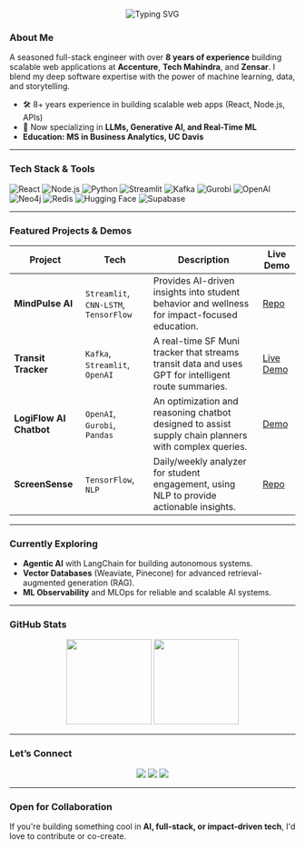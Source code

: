 
<p align="center">
  <img src="https://readme-typing-svg.demolab.com?lines=I'm%20Shweta%20Sharma%20%E2%9C%A8;Full-Stack%20Developer%20%E2%80%94%20React%20%7C%20Next.js%20%7C%20Python;AI%20Engineer%20%E2%80%94%20OpenAI%20%7C%20Streamlit%20%7C%20Kafka&font=Fira%20Code&center=true&vCenter=true&width=700&height=45&color=f75c7e&pause=1000&size=22" alt="Typing SVG" />
</p>

### About Me

A seasoned full-stack engineer with over **8 years of experience** building scalable web applications at **Accenture**, **Tech Mahindra**, and **Zensar**. I blend my deep software expertise with the power of machine learning, data, and storytelling.

- 🛠️ 8+ years experience in building scalable web apps (React, Node.js, APIs)
- 🤖 Now specializing in **LLMs, Generative AI, and Real-Time ML**
- **Education: MS in Business Analytics, UC Davis**

---

### Tech Stack & Tools

![React](https://img.shields.io/badge/React-61DAFB?style=for-the-badge&logo=react&logoColor=black)
![Node.js](https://img.shields.io/badge/Node.js-339933?style=for-the-badge&logo=node-dot-js&logoColor=white)
![Python](https://img.shields.io/badge/Python-FFD43B?style=for-the-badge&logo=python&logoColor=blue)
![Streamlit](https://img.shields.io/badge/Streamlit-FF4B4B?style=for-the-badge&logo=streamlit&logoColor=white)
![Kafka](https://img.shields.io/badge/Kafka-231F20?style=for-the-badge&logo=apachekafka)
![Gurobi](https://img.shields.io/badge/Gurobi-DA2C38?style=for-the-badge&logoColor=white)
![OpenAI](https://img.shields.io/badge/OpenAI-412991?style=for-the-badge&logo=openai&logoColor=white)
![Neo4j](https://img.shields.io/badge/Neo4j-4581C5?style=for-the-badge&logo=neo4j&logoColor=white)
![Redis](https://img.shields.io/badge/Redis-DC382D?style=for-the-badge&logo=redis&logoColor=white)
![Hugging Face](https://img.shields.io/badge/Hugging%20Face-FFD43B?style=for-the-badge&logo=huggingface&logoColor=black)
![Supabase](https://img.shields.io/badge/Supabase-3ECF8E?style=for-the-badge&logo=supabase&logoColor=white)

---

### Featured Projects & Demos

| Project | Tech | Description | Live Demo |
|---|---|---|---|
| **MindPulse AI** | `Streamlit`, `CNN-LSTM`, `TensorFlow` | Provides AI-driven insights into student behavior and wellness for impact-focused education. | [Repo](https://github.com/shweta46411/mindpulse-dashboard) |
| **Transit Tracker** | `Kafka`, `Streamlit`, `OpenAI` | A real-time SF Muni tracker that streams transit data and uses GPT for intelligent route summaries. | [Live Demo](https://github.com/shweta46411/transit-tracker) |
| **LogiFlow AI Chatbot** | `OpenAI`, `Gurobi`, `Pandas` | An optimization and reasoning chatbot designed to assist supply chain planners with complex queries. | [Demo](https://github.com/shweta46411/logiflow-chatbot) |
| **ScreenSense** | `TensorFlow`, `NLP` | Daily/weekly analyzer for student engagement, using NLP to provide actionable insights. | [Repo](https://github.com/shweta46411/screensense-dashboard) |

---

### Currently Exploring

* **Agentic AI** with LangChain for building autonomous systems.
* **Vector Databases** (Weaviate, Pinecone) for advanced retrieval-augmented generation (RAG).
* **ML Observability** and MLOps for reliable and scalable AI systems.

---

### GitHub Stats

<p align="center">
  <img src="https://github-readme-stats.vercel.app/api?username=shweta46411&show_icons=true&theme=radical" height="150" />
  <img src="https://github-readme-streak-stats.herokuapp.com?user=shweta46411&theme=radical" height="150" />
</p>

---

### Let’s Connect

<p align="center">
  <a href="https://www.linkedin.com/in/shweta-sharma-linkedin/" target="_blank"><img src="https://img.shields.io/badge/LinkedIn-blue?style=flat&logo=linkedin"></a>
  <a href="mailto:shweta.sharma@email.com"><img src="https://img.shields.io/badge/Email-D14836?style=flat&logo=gmail&logoColor=white"></a>
  <a href="https://shweta46411.github.io"><img src="https://img.shields.io/badge/Portfolio-000?style=flat&logo=vercel&logoColor=white"></a>
</p>

---

### Open for Collaboration

If you're building something cool in **AI, full-stack, or impact-driven tech**, I'd love to contribute or co-create.
